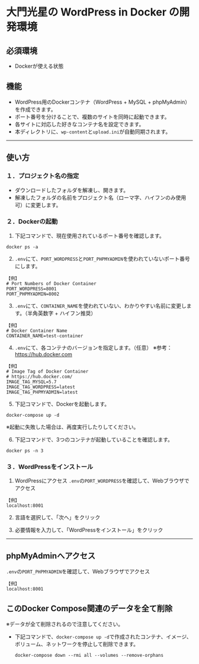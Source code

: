 # 大門光星の WordPress in Docker の開発環境

## 必須環境
- Dockerが使える状態

## 機能
- WordPress用のDockerコンテナ（WordPress + MySQL + phpMyAdmin）を作成できます。
- ポート番号を分けることで、複数のサイトを同時に起動できます。
- 各サイトに対応した好きなコンテナ名を設定できます。
- 本ディレクトリに、`wp-content`と`upload.ini`が自動同期されます。
---

## 使い方
### １．プロジェクト名の指定
- ダウンロードしたフォルダを解凍し、開きます。
- 解凍したフォルダの名前をプロジェクト名（ローマ字、ハイフンのみ使用可）に変更します。

### ２．Dockerの起動
1. 下記コマンドで、現在使用されているポート番号を確認します。
  ```
  docker ps -a
  ```

2. `.env`にて、`PORT_WORDPRESS`と`PORT_PHPMYADMIN`を使われていないポート番号にします。
  ```
  【例】
  # Port Numbers of Docker Container
  PORT_WORDPRESS=8001
  PORT_PHPMYADMIN=8002
  ```

3. `.env`にて、`CONTAINER_NAME`を使われていない、わかりやすい名前に変更します。（半角英数字 + ハイフン推奨）
  ```
  【例】
  # Docker Container Name
  CONTAINER_NAME=test-container
  ```

4. `.env`にて、各コンテナのバージョンを指定します。（任意）
  ※参考： https://hub.docker.com
  ```
  【例】
  # Image Tag of Docker Container
  # https://hub.docker.com/
  IMAGE_TAG_MYSQL=5.7
  IMAGE_TAG_WORDPRESS=latest
  IMAGE_TAG_PHPMYADMIN=latest
  ```

5. 下記コマンドで、Dockerを起動します。
  ```
  docker-compose up -d
  ```
  ※起動に失敗した場合は、再度実行したりしてください。

6. 下記コマンドで、3つのコンテナが起動していることを確認します。
  ```
  docker ps -n 3
  ```

### ３．WordPressをインストール
1. WordPressにアクセス
  `.env`の`PORT_WORDPRESS`を確認して、Webブラウザでアクセス
  ```
  【例】
  localhost:8001
  ```

2. 言語を選択して、「次へ」をクリック

3. 必要情報を入力して、「WordPressをインストール」をクリック

---

## phpMyAdminへアクセス
  `.env`の`PORT_PHPMYADMIN`を確認して、Webブラウザでアクセス
  ```
  【例】
  localhost:8001
  ```

## このDocker Compose関連のデータを全て削除
※データが全て削除されるので注意してください。
- 下記コマンドで、`docker-compose up -d`で作成されたコンテナ、イメージ、ボリューム、ネットワークを停止して削除できます。
  ```
  docker-compose down --rmi all --volumes --remove-orphans
  ```